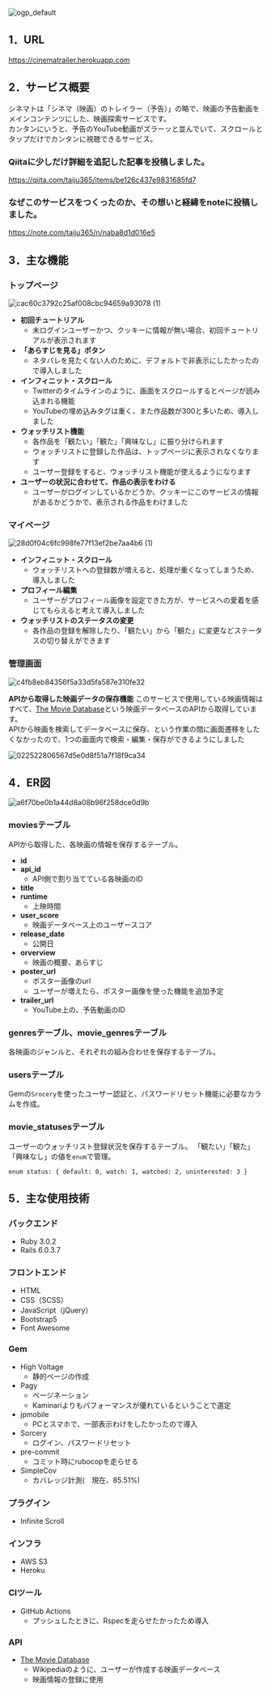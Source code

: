 ![ogp_default](https://user-images.githubusercontent.com/46441090/140848622-5d2352ac-2df4-4e0d-ba47-857f03d24e6f.png)

## 1．URL
https://cinematrailer.herokuapp.com

## 2．サービス概要
シネマトは「シネマ（映画）のトレイラー（予告）」の略で、映画の予告動画をメインコンテンツにした、映画探索サービスです。  
カンタンにいうと、予告のYouTube動画がズラーッと並んでいて、スクロールとタップだけでカンタンに視聴できるサービス。
  
### Qiitaに少しだけ詳細を追記した記事を投稿しました。
https://qiita.com/taiju365/items/be126c437e9831685fd7

### なぜこのサービスをつくったのか、その想いと経緯をnoteに投稿しました。
https://note.com/taiju365/n/naba8d1d016e5

  
## 3．主な機能

### トップページ
![cac60c3792c25af008cbc94659a93078 (1)](https://user-images.githubusercontent.com/46441090/140849583-cf345c6f-c1cb-4f95-a370-f71806dae2a2.gif)

- **初回チュートリアル**
    - 未ログインユーザーかつ、クッキーに情報が無い場合、初回チュートリアルが表示されます
- **「あらすじを見る」ボタン**
    - ネタバレを見たくない人のために、デフォルトで非表示にしたかったので導入しました
- **インフィニット・スクロール**
    - Twitterのタイムラインのように、画面をスクロールするとページが読み込まれる機能
    - YouTubeの埋め込みタグは重く、また作品数が300と多いため、導入しました
- **ウォッチリスト機能**
    - 各作品を「観たい」「観た」「興味なし」に振り分けられます
    - ウォッチリストに登録した作品は、トップページに表示されなくなります
    - ユーザー登録をすると、ウォッチリスト機能が使えるようになります
- **ユーザーの状況に合わせて、作品の表示をわける**
    - ユーザーがログインしているかどうか、クッキーにこのサービスの情報があるかどうかで、表示される作品をわけました

### マイページ
![28d0f04c6fc998fe77f13ef2be7aa4b6 (1)](https://user-images.githubusercontent.com/46441090/140849970-f20c3b80-7e20-4400-ae80-0899e6bb7ab0.gif)

- **インフィニット・スクロール**
    - ウォッチリストへの登録数が増えると、処理が重くなってしまうため、導入しました
- **プロフィール編集**
    - ユーザーがプロフィール画像を設定できた方が、サービスへの愛着を感じてもらえると考えて導入しました
- **ウォッチリストのステータスの変更**
    - 各作品の登録を解除したり、「観たい」から「観た」に変更などステータスの切り替えができます

### 管理画面
![c4fb8eb84356f5a33d5fa587e310fe32](https://user-images.githubusercontent.com/46441090/140850120-212f516f-98d8-40ca-b917-2b038b448649.png)
  
**APIから取得した映画データの保存機能**
このサービスで使用している映画情報はすべて、[The Movie Database](https://www.themoviedb.org/?language=ja)という映画データベースのAPIから取得しています。  
APIから映画を検索してデータベースに保存、という作業の間に画面遷移をしたくなかったので、1つの画面内で検索・編集・保存ができるようにしました
  
![022522806567d5e0d8f51a7f18f9ca34](https://user-images.githubusercontent.com/46441090/140850238-636236ca-2ddb-4f71-a64c-af2a5ec2cd31.gif)

## 4．ER図
![a6f70be0b1a44d8a08b96f258dce0d9b](https://user-images.githubusercontent.com/46441090/140849134-1f6571a7-5e70-4d74-b12d-0262b6e67c01.png)

### moviesテーブル
APIから取得した、各映画の情報を保存するテーブル。

- **id**
- **api_id**
    - API側で割り当てている各映画のID
- **title**
- **runtime**
    - 上映時間
- **user_score**
    - 映画データベース上のユーザースコア
- **release_date**
    - 公開日
- **orverview**
    - 映画の概要、あらすじ
- **poster_url**
    - ポスター画像のurl
    - ユーザーが増えたら、ポスター画像を使った機能を追加予定
- **trailer_url**
    - YouTube上の、予告動画のID

### genresテーブル、movie_genresテーブル
各映画のジャンルと、それぞれの組み合わせを保存するテーブル。

### usersテーブル
Gemの`Srocery`を使ったユーザー認証と、パスワードリセット機能に必要なカラムを作成。

### movie_statusesテーブル
ユーザーのウォッチリスト登録状況を保存するテーブル。
「観たい」「観た」「興味なし」の値を`enum`で管理。

```
enum status: { default: 0, watch: 1, watched: 2, uninterested: 3 }
```

## 5．主な使用技術

### バックエンド
- Ruby 3.0.2
- Rails 6.0.3.7

### フロントエンド
- HTML
- CSS（SCSS）
- JavaScript（jQuery）
- Bootstrap5
- Font Awesome

### Gem
- High Voltage
    - 静的ページの作成
- Pagy
    - ページネーション
    - Kaminariよりもパフォーマンスが優れているということで選定
- jpmobile
    - PCとスマホで、一部表示わけをしたかったので導入
- Sorcery
    - ログイン、パスワードリセット
- pre-commit
    - コミット時にrubocopを走らせる
- SimpleCov
    - カバレッジ計測(　現在、85.51%)

### プラグイン
- Infinite Scroll

### インフラ
- AWS S3
- Heroku

### CIツール
- GitHub Actions
    - プッシュしたときに、Rspecを走らせたかったため導入

### API
- [The Movie Database](https://www.themoviedb.org/?language=ja)
    - Wikipediaのように、ユーザーが作成する映画データベース
    - 映画情報の登録に使用
